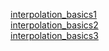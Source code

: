 [interpolation_basics1](https://letrungphong.github.io/Game-developer-training/phase1/basic_game_math_and_physics/interpolation_basics/ex1/index.html)<br>
[interpolation_basics2](https://letrungphong.github.io/Game-developer-training/phase1/basic_game_math_and_physics/interpolation_basics/ex2/index.html)<br>
[interpolation_basics3](https://letrungphong.github.io/Game-developer-training/phase1/basic_game_math_and_physics/interpolation_basics/ex3/index.html)<br>